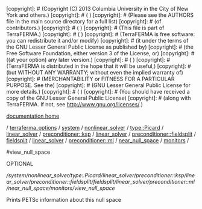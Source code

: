 [copyright]: # (Copyright (C) 2013 Columbia University in the City of New York and others.)
[copyright]: # ( )
[copyright]: # (Please see the AUTHORS file in the main source directory for a full list)
[copyright]: # (of contributors.)
[copyright]: # ( )
[copyright]: # (This file is part of TerraFERMA.)
[copyright]: # ( )
[copyright]: # (TerraFERMA is free software: you can redistribute it and/or modify)
[copyright]: # (it under the terms of the GNU Lesser General Public License as published by)
[copyright]: # (the Free Software Foundation, either version 3 of the License, or)
[copyright]: # ((at your option) any later version.)
[copyright]: # ( )
[copyright]: # (TerraFERMA is distributed in the hope that it will be useful,)
[copyright]: # (but WITHOUT ANY WARRANTY; without even the implied warranty of)
[copyright]: # (MERCHANTABILITY or FITNESS FOR A PARTICULAR PURPOSE. See the)
[copyright]: # (GNU Lesser General Public License for more details.)
[copyright]: # ( )
[copyright]: # (You should have received a copy of the GNU Lesser General Public License)
[copyright]: # (along with TerraFERMA. If not, see <http://www.gnu.org/licenses/>.)

[documentation home](Documentation)

/ [terraferma_options](../../../../../../../../../../../../../terraferma_options) / [system](../../../../../../../../../../../../system) / [nonlinear_solver](../../../../../../../../../../../nonlinear_solver) / [type::Picard](../../../../../../../../../../type__Picard) / [linear_solver](../../../../../../../../../linear_solver) / [preconditioner::ksp](../../../../../../../../preconditioner__ksp) / [linear_solver](../../../../../../../linear_solver) / [preconditioner::fieldsplit](../../../../../../preconditioner__fieldsplit) / [fieldsplit](../../../../../fieldsplit) / [linear_solver](../../../../linear_solver) / [preconditioner::ml](../../../preconditioner__ml) / [near_null_space](../../near_null_space) / [monitors](../monitors) /

#view_null_space

OPTIONAL 

*/system/nonlinear_solver/type::Picard/linear_solver/preconditioner::ksp/linear_solver/preconditioner::fieldsplit/fieldsplit/linear_solver/preconditioner::ml/near_null_space/monitors/view_null_space*

Prints PETSc information about this null space

[autogenerated]: # (This file was automatically generated from the schema file:/home/cwilson/repos/github/TerraFERMA/TerraFERMA/buckettools/schemas/solvers.rng.)


